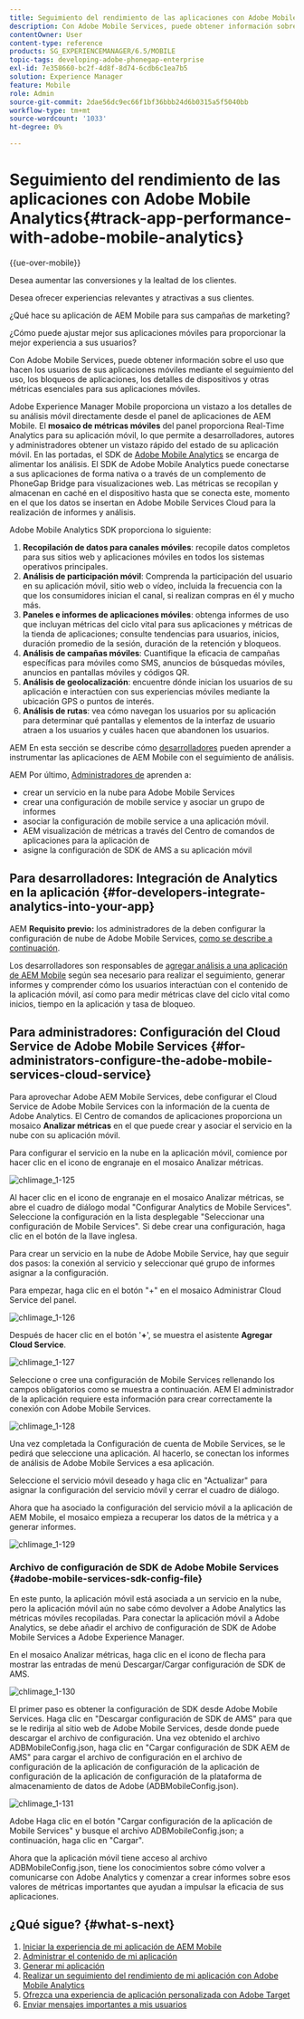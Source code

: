 ```yaml
---
title: Seguimiento del rendimiento de las aplicaciones con Adobe Mobile Analytics
description: Con Adobe Mobile Services, puede obtener información sobre el uso que hacen los usuarios de sus aplicaciones móviles mediante el seguimiento del uso, los bloqueos de aplicaciones, los detalles de dispositivos y otras métricas esenciales para sus aplicaciones móviles. Siga esta página para obtener más información.
contentOwner: User
content-type: reference
products: SG_EXPERIENCEMANAGER/6.5/MOBILE
topic-tags: developing-adobe-phonegap-enterprise
exl-id: 7e358660-bc2f-4d8f-8d74-6cdb6c1ea7b5
solution: Experience Manager
feature: Mobile
role: Admin
source-git-commit: 2dae56dc9ec66f1bf36bbb24d6b0315a5f5040bb
workflow-type: tm+mt
source-wordcount: '1033'
ht-degree: 0%

---
```


# Seguimiento del rendimiento de las aplicaciones con Adobe Mobile Analytics{#track-app-performance-with-adobe-mobile-analytics}

{{ue-over-mobile}}

Desea aumentar las conversiones y la lealtad de los clientes.

Desea ofrecer experiencias relevantes y atractivas a sus clientes.

¿Qué hace su aplicación de AEM Mobile para sus campañas de marketing?

¿Cómo puede ajustar mejor sus aplicaciones móviles para proporcionar la mejor experiencia a sus usuarios?

Con Adobe Mobile Services, puede obtener información sobre el uso que hacen los usuarios de sus aplicaciones móviles mediante el seguimiento del uso, los bloqueos de aplicaciones, los detalles de dispositivos y otras métricas esenciales para sus aplicaciones móviles.

Adobe Experience Manager Mobile proporciona un vistazo a los detalles de su análisis móvil directamente desde el panel de aplicaciones de AEM Mobile. El **mosaico de métricas móviles** del panel proporciona Real-Time Analytics para su aplicación móvil, lo que permite a desarrolladores, autores y administradores obtener un vistazo rápido del estado de su aplicación móvil. En las portadas, el SDK de [Adobe Mobile Analytics](https://business.adobe.com/products/analytics/mobile-marketing.html) se encarga de alimentar los análisis. El SDK de Adobe Mobile Analytics puede conectarse a sus aplicaciones de forma nativa o a través de un complemento de PhoneGap Bridge para visualizaciones web. Las métricas se recopilan y almacenan en caché en el dispositivo hasta que se conecta este, momento en el que los datos se insertan en Adobe Mobile Services Cloud para la realización de informes y análisis.

Adobe Mobile Analytics SDK proporciona lo siguiente:

1. **Recopilación de datos para canales móviles**: recopile datos completos para sus sitios web y aplicaciones móviles en todos los sistemas operativos principales.
1. **Análisis de participación móvil**: Comprenda la participación del usuario en su aplicación móvil, sitio web o vídeo, incluida la frecuencia con la que los consumidores inician el canal, si realizan compras en él y mucho más.
1. **Paneles e informes de aplicaciones móviles**: obtenga informes de uso que incluyan métricas del ciclo vital para sus aplicaciones y métricas de la tienda de aplicaciones; consulte tendencias para usuarios, inicios, duración promedio de la sesión, duración de la retención y bloqueos.
1. **Análisis de campañas móviles**: Cuantifique la eficacia de campañas específicas para móviles como SMS, anuncios de búsquedas móviles, anuncios en pantallas móviles y códigos QR.
1. **Análisis de geolocalización**: encuentre dónde inician los usuarios de su aplicación e interactúen con sus experiencias móviles mediante la ubicación GPS o puntos de interés.
1. **Análisis de rutas**: vea cómo navegan los usuarios por su aplicación para determinar qué pantallas y elementos de la interfaz de usuario atraen a los usuarios y cuáles hacen que abandonen los usuarios.

AEM En esta sección se describe cómo [desarrolladores](#developers) pueden aprender a instrumentar las aplicaciones de AEM Mobile con el seguimiento de análisis.

AEM Por último, [Administradores de](#administrators) aprenden a:

* crear un servicio en la nube para Adobe Mobile Services
* crear una configuración de mobile service y asociar un grupo de informes
* asociar la configuración de mobile service a una aplicación móvil.
* AEM visualización de métricas a través del Centro de comandos de aplicaciones para la aplicación de
* asigne la configuración de SDK de AMS a su aplicación móvil

## Para desarrolladores: Integración de Analytics en la aplicación {#for-developers-integrate-analytics-into-your-app}

AEM **Requisito previo:** los administradores de la deben configurar la configuración de nube de Adobe Mobile Services, [como se describe a continuación](#amscloudserviceconfig).

Los desarrolladores son responsables de [agregar análisis a una aplicación de AEM Mobile](/help/mobile/phonegap-add-analytics-to-apps.md) según sea necesario para realizar el seguimiento, generar informes y comprender cómo los usuarios interactúan con el contenido de la aplicación móvil, así como para medir métricas clave del ciclo vital como inicios, tiempo en la aplicación y tasa de bloqueo.

## Para administradores: Configuración del Cloud Service de Adobe Mobile Services {#for-administrators-configure-the-adobe-mobile-services-cloud-service}

Para aprovechar Adobe AEM Mobile Services, debe configurar el Cloud Service de Adobe Mobile Services con la información de la cuenta de Adobe Analytics. El Centro de comandos de aplicaciones proporciona un mosaico **Analizar métricas** en el que puede crear y asociar el servicio en la nube con su aplicación móvil.

Para configurar el servicio en la nube en la aplicación móvil, comience por hacer clic en el icono de engranaje en el mosaico Analizar métricas.

![chlimage_1-125](assets/chlimage_1-125.png)

Al hacer clic en el icono de engranaje en el mosaico Analizar métricas, se abre el cuadro de diálogo modal &quot;Configurar Analytics de Mobile Services&quot;. Seleccione la configuración en la lista desplegable &quot;Seleccionar una configuración de Mobile Services&quot;. Si debe crear una configuración, haga clic en el botón de la llave inglesa.

Para crear un servicio en la nube de Adobe Mobile Service, hay que seguir dos pasos: la conexión al servicio y seleccionar qué grupo de informes asignar a la configuración.

Para empezar, haga clic en el botón &quot;+&quot; en el mosaico Administrar Cloud Service del panel.

![chlimage_1-126](assets/chlimage_1-126.png)

Después de hacer clic en el botón &#39;**+**&#39;, se muestra el asistente **Agregar Cloud Service**.

![chlimage_1-127](assets/chlimage_1-127.png)

Seleccione o cree una configuración de Mobile Services rellenando los campos obligatorios como se muestra a continuación. AEM El administrador de la aplicación requiere esta información para crear correctamente la conexión con Adobe Mobile Services.

![chlimage_1-128](assets/chlimage_1-128.png)

Una vez completada la Configuración de cuenta de Mobile Services, se le pedirá que seleccione una aplicación. Al hacerlo, se conectan los informes de análisis de Adobe Mobile Services a esa aplicación.

Seleccione el servicio móvil deseado y haga clic en &quot;Actualizar&quot; para asignar la configuración del servicio móvil y cerrar el cuadro de diálogo.

Ahora que ha asociado la configuración del servicio móvil a la aplicación de AEM Mobile, el mosaico empieza a recuperar los datos de la métrica y a generar informes.

![chlimage_1-129](assets/chlimage_1-129.png)

### Archivo de configuración de SDK de Adobe Mobile Services {#adobe-mobile-services-sdk-config-file}

En este punto, la aplicación móvil está asociada a un servicio en la nube, pero la aplicación móvil aún no sabe cómo devolver a Adobe Analytics las métricas móviles recopiladas. Para conectar la aplicación móvil a Adobe Analytics, se debe añadir el archivo de configuración de SDK de Adobe Mobile Services a Adobe Experience Manager.

En el mosaico Analizar métricas, haga clic en el icono de flecha para mostrar las entradas de menú Descargar/Cargar configuración de SDK de AMS.

![chlimage_1-130](assets/chlimage_1-130.png)

El primer paso es obtener la configuración de SDK desde Adobe Mobile Services. Haga clic en &quot;Descargar configuración de SDK de AMS&quot; para que se le redirija al sitio web de Adobe Mobile Services, desde donde puede descargar el archivo de configuración. Una vez obtenido el archivo ADBMobileConfig.json, haga clic en &quot;Cargar configuración de SDK AEM de AMS&quot; para cargar el archivo de configuración en el archivo de configuración de la aplicación de configuración de la aplicación de configuración de la aplicación de configuración de la plataforma de almacenamiento de datos de Adobe (ADBMobileConfig.json).

![chlimage_1-131](assets/chlimage_1-131.png)

Adobe Haga clic en el botón &quot;Cargar configuración de la aplicación de Mobile Services&quot; y busque el archivo ADBMobileConfig.json; a continuación, haga clic en &quot;Cargar&quot;.

Ahora que la aplicación móvil tiene acceso al archivo ADBMobileConfig.json, tiene los conocimientos sobre cómo volver a comunicarse con Adobe Analytics y comenzar a crear informes sobre esos valores de métricas importantes que ayudan a impulsar la eficacia de sus aplicaciones.

## ¿Qué sigue? {#what-s-next}

1. [Iniciar la experiencia de mi aplicación de AEM Mobile](/help/mobile/starting-aem-phonegap-app.md)
1. [Administrar el contenido de mi aplicación](/help/mobile/phonegap-manage-app-content.md)
1. [Generar mi aplicación](/help/mobile/building-app-mobile-phonegap.md)
1. [Realizar un seguimiento del rendimiento de mi aplicación con Adobe Mobile Analytics](/help/mobile/phonegap-intro-to-app-analytics.md)
1. [Ofrezca una experiencia de aplicación personalizada con Adobe Target](/help/mobile/phonegap-aem-mobile-content-personalization.md)
1. [Enviar mensajes importantes a mis usuarios](/help/mobile/phonegap-push-notifications.md)
